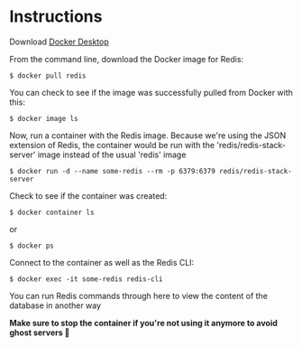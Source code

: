 # Instructions

Download [Docker Desktop](https://docs.docker.com/get-docker/)

From the command line, download the Docker image for Redis:

```$ docker pull redis```

You can check to see if the image was successfully pulled from Docker with this:

```$ docker image ls```

Now, run a container with the Redis image. 
Because we're using the JSON extension of Redis, the container would be run with the 'redis/redis-stack-server' image instead of the usual 'redis' image

```$ docker run -d --name some-redis --rm -p 6379:6379 redis/redis-stack-server```

Check to see if the container was created:

```$ docker container ls``` 

or 

```$ docker ps```

Connect to the container as well as the Redis CLI:

```$ docker exec -it some-redis redis-cli```

You can run Redis commands through here to view the content of the database in another way

**Make sure to stop the container if you're not using it anymore to avoid ghost servers 👻**
